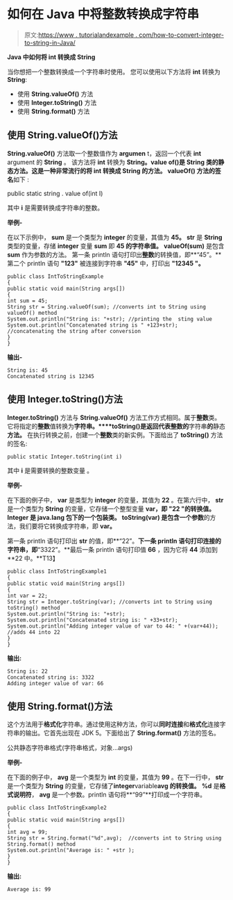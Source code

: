 # 如何在 Java 中将整数转换成字符串

> 原文:[https://www . tutorialandexample . com/how-to-convert-integer-to-string-in-Java/](https://www.tutorialandexample.com/how-to-convert-integer-to-string-in-java/)

**Java 中如何将 int 转换成 String**

当你想把一个整数转换成一个字符串时使用。 您可以使用以下方法将 **int** 转换为**String**:

*   使用 **String.valueOf()** 方法
*   使用 **Integer.toString()** 方法
*   使用 **String.format()** 方法

## 使用 String.valueOf()方法

**String.valueOf()** 方法取一个整数值作为 **argumen** t，返回一个代表 **int** argument 的 **String** 。 该方法将 **int** 转换为 **String。**value of()是 **String** 类的静态方法。这是一种非常流行的将 int 转换成 String 的方法。 **valueOf()** 方法的**签名**如下 :

public static string . value of(int I)

其中 **i** 是需要转换成字符串的整数。

**举例-**

在以下示例中， **sum** 是一个类型为 **integer** 的变量，其值为 **45。** **str** 是 **String** 类型的变量，存储 **integer** 变量 **sum** 即 **45 的字符串值。** **valueOf(sum)** 是包含 **sum** 作为参数的方法。  第一条 println 语句打印出**整数**的转换值，即**“45”。**第二个 println 语句 **"123"** 被连接到字符串 **"45"** 中，打印出 **"12345 "。**

```
public class IntToStringExample
{
public static void main(String args[])
{
int sum = 45;
String str = String.valueOf(sum); //converts int to String using valueOf() method
System.out.println("String is: "+str); //printing the  sting value
System.out.println("Concatenated string is " +123+str); //concatenating the string after conversion
}
}
```

**输出-**

```
String is: 45
Concatenated string is 12345
```

## 使用 Integer.toString()方法

**Integer.toString()** 方法与 **String.valueOf()** 方法工作方式相同。属于**整数**类。它将指定的**整数**值转换为**字符串。****toString()**是返回代表**整数的**字符串**的**静态**方法。** 在执行转换之前，创建一个**整数**类的新实例。下面给出了 **toString()** 方法的签名:

```
public static Integer.toString(int i)
```

其中 **i** 是需要转换的整数变量 。

**举例-**

在下面的例子中， **var** 是类型为 **integer** 的变量，其值为 **22** 。在第六行中， **str** 是一个类型为 **String** 的变量，它存储一个整型变量 **var，**即 **"22 "的转换值。Integer** 是 **java.lang** 包下的一个包装类。 **toString(var)** 是包含一个**参数**的方法，我们要将它转换成字符串，即 **var。**

第一条 println 语句打印出 **str** 的值，即**“22”。**下一条 println 语句打印连接的字符串，即**“3322”。**最后一条 println 语句打印值 **66** ，因为它将 **44** 添加到 **22 中。**T13】

```
public class IntToStringExample1
{
public static void main(String args[])
{
int var = 22;
String str = Integer.toString(var); //converts int to String using toString() method
System.out.println("String is: "+str);
System.out.println("Concatenated string is: " +33+str);
System.out.println("Adding integer value of var to 44: " +(var+44)); //adds 44 into 22
}
}
```

**输出:**

```
String is: 22
Concatenated string is: 3322
Adding integer value of var: 66
```

## 使用 String.format()方法

这个方法用于**格式化**字符串。通过使用这种方法，你可以**同时连接**和**格式化**连接字符串的输出。它首先出现在 JDK 5。下面给出了 **String.format()** 方法的签名。

公共静态字符串格式(字符串格式，对象...args)

**举例-**

在下面的例子中， **avg** 是一个类型为 **int** 的变量，其值为 **99** 。在下一行中， **str** 是一个类型为 **String** 的变量，它存储了**integer**variable**avg 的转换值。** **%d** 是**格式说明符**， **avg** 是一个参数。println 语句将**“99”**打印成一个字符串。

```
public class IntToStringExample2
{ 
public static void main(String args[])
{ 
int avg = 99; 
String str = String.format("%d",avg);  //converts int to String using String.format() method
System.out.println("Average is: " +str ); 
}
}
```

**输出:**

```
Average is: 99
```